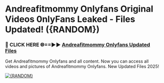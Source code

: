 # Andreafitmommy Onlyfans Original Videos 0nlyFans Leaked - Files Updated! ({RANDOM})

<h3>🔴 CLICK HERE 🌐==►► <a href="https://betterlinks.top/A2PfLJ" rel="nofollow">Andreafitmommy Onlyfans Updated Files</a></h3>

Get Andreafitmommy Onlyfans and all content. Now you can access all videos and pictures of Andreafitmommy Onlyfans. New Updated Files 2025!

[![{RANDOM}](https://i.imgur.com/ppqm5kG.gif)](https://betterlinks.top/A2PfLJ)
